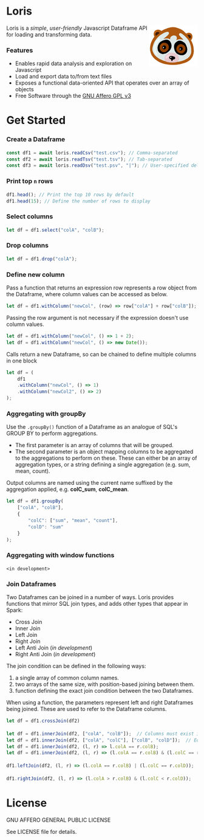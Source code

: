 # Loris

<img align="right" src=docs/images/loris.png height="110px">

Loris is a _simple_, _user-friendly_ Javascript Dataframe API for loading and transforming data.

### Features

- Enables rapid data analysis and exploration on Javascript
- Load and export data to/from text files
- Exposes a functional data-oriented API that operates over an array of objects
- Free Software through the [GNU Affero GPL v3](https://www.gnu.org/licenses/why-affero-gpl.en.html)

# Get Started

### Create a Dataframe

```javascript
const df1 = await loris.readCsv("test.csv"); // Comma-separated
const df2 = await loris.readTsv("test.tsv"); // Tab-separated
const df3 = await loris.readDsv("test.psv", "|"); // User-specified delimiter
```

### Print top **`n`** rows

```javascript
df1.head(); // Print the top 10 rows by default
df1.head(15); // Define the number of rows to display
```

### Select columns

```javascript
let df = df1.select("colA", "colB");
```

### Drop columns

```javascript
let df = df1.drop("colA");
```

### Define new column

Pass a function that returns an expression row represents a row object from the Dataframe, where column values can be accessed as below.
```javascript
let df = df1.withColumn("newCol", (row) => row["colA"] + row["colB"]);
```

Passing the row argument is not necessary if the expression doesn't use column values.
```javascript
let df = df1.withColumn("newCol", () => 1 + 2);
let df = df1.withColumn("newCol", () => new Date());
```

Calls return a new Dataframe, so can be chained to define multiple columns in one block
```javascript
let df = (
    df1
    .withColumn("newCol", () => 1)
    .withColumn("newCol2", () => 2)
);
```


### Aggregating with groupBy

Use the `.groupBy()` function of a Dataframe as an analogue of SQL's GROUP BY to perform aggregations.
- The first parameter is an array of columns that will be grouped.
- The second parameter is an object mapping columns to be aggregated to the aggregations to perform on these. These can either be an array of aggregation types, or a string defining a single aggregation (e.g. sum, mean, count).

Output columns are named using the current name suffixed by the aggregation applied, e.g. **colC_sum**, **colC_mean**.
```javascript
let df = df1.groupBy(
    ["colA", "colB"],
    {
        "colC": ["sum", "mean", "count"],
        "colD": "sum"
    }
);
```

### Aggregating with window functions

```
<in development>
```


### Join Dataframes

Two Dataframes can be joined in a number of ways. Loris provides functions that mirror SQL join types, and adds other types that appear in Spark:
- Cross Join
- Inner Join
- Left Join
- Right Join
- Left Anti Join (_in development_)
- Right Anti Join (_in development_)

The join condition can be defined in the following ways:
1. a single array of common column names.
2. two arrays of the same size, with position-based joining between them.
3. function defining the exact join condition between the two Dataframes.

When using a function, the parameters represent left and right Dataframes
being joined. These are used to refer to the Dataframe columns.

```javascript
let df = df1.crossJoin(df2)

let df = df1.innerJoin(df2, ["colA", "colB"]);  // Columns must exist in both Dataframes
let df = df1.innerJoin(df2, ["colA", "colC"], ["colB", "colD"]);  // Equivalent to colA == colB and colC == colD
let df = df1.innerJoin(df2, (l, r) => l.colA == r.colB);
let df = df1.innerJoin(df2, (l, r) => (l.colA == r.colB) & (l.colC == r.colD));

df1.leftJoin(df2, (l, r) => (l.colA == r.colB) | (l.colC == r.colD));

df1.rightJoin(df2, (l, r) => (l.colA > r.colB) & (l.colC < r.colD));
```

# License

GNU AFFERO GENERAL PUBLIC LICENSE

See LICENSE file for details.

